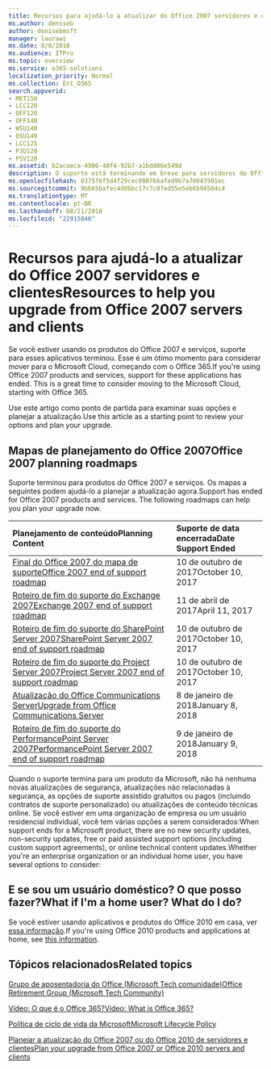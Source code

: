 ```yaml
---
title: Recursos para ajudá-lo a atualizar do Office 2007 servidores e clientes
ms.author: deniseb
author: denisebmsft
manager: laurawi
ms.date: 8/8/2018
ms.audience: ITPro
ms.topic: overview
ms.service: o365-solutions
localization_priority: Normal
ms.collection: Ent_O365
search.appverid:
- MET150
- LCC120
- OFF120
- OFF140
- WSU140
- OSU140
- LCC125
- PJU120
- PSV120
ms.assetid: b2acaeca-4986-40f4-92b7-a1bdd06e549d
description: O suporte está terminando em breve para servidores do Office 2007 e aplicativos de cliente e contratos de suporte personalizado não estão disponíveis. Use este artigo para começar a planejar a atualização agora.
ms.openlocfilehash: 0375f6f5d4f29cec080766afed9b7a70043501ec
ms.sourcegitcommit: 9bb65bafec4dd6bc17c7c07ed55e5eb6b94584c4
ms.translationtype: MT
ms.contentlocale: pt-BR
ms.lasthandoff: 08/21/2018
ms.locfileid: "22915846"
---
```

# <a name="resources-to-help-you-upgrade-from-office-2007-servers-and-clients"></a><span data-ttu-id="8f1b5-104">Recursos para ajudá-lo a atualizar do Office 2007 servidores e clientes</span><span class="sxs-lookup"><span data-stu-id="8f1b5-104">Resources to help you upgrade from Office 2007 servers and clients</span></span>

<span data-ttu-id="8f1b5-p102">Se você estiver usando os produtos do Office 2007 e serviços, suporte para esses aplicativos terminou. Esse é um ótimo momento para considerar mover para o Microsoft Cloud, começando com o Office 365.</span><span class="sxs-lookup"><span data-stu-id="8f1b5-p102">If you're using Office 2007 products and services, support for these applications has ended. This is a great time to consider moving to the Microsoft Cloud, starting with Office 365.</span></span>
  
<span data-ttu-id="8f1b5-107">Use este artigo como ponto de partida para examinar suas opções e planejar a atualização.</span><span class="sxs-lookup"><span data-stu-id="8f1b5-107">Use this article as a starting point to review your options and plan your upgrade.</span></span>
      
## <a name="office-2007-planning-roadmaps"></a><span data-ttu-id="8f1b5-108">Mapas de planejamento do Office 2007</span><span class="sxs-lookup"><span data-stu-id="8f1b5-108">Office 2007 planning roadmaps</span></span>
  
<span data-ttu-id="8f1b5-p103">Suporte terminou para produtos do Office 2007 e serviços. Os mapas a seguintes podem ajudá-lo a planejar a atualização agora.</span><span class="sxs-lookup"><span data-stu-id="8f1b5-p103">Support has ended for Office 2007 products and services. The following roadmaps can help you plan your upgrade now.</span></span>

|<span data-ttu-id="8f1b5-111">**Planejamento de conteúdo**</span><span class="sxs-lookup"><span data-stu-id="8f1b5-111">**Planning Content**</span></span>|<span data-ttu-id="8f1b5-112">**Suporte de data encerrada**</span><span class="sxs-lookup"><span data-stu-id="8f1b5-112">**Date Support Ended**</span></span>|
|:-----|:-----|
|[<span data-ttu-id="8f1b5-113">Final do Office 2007 do mapa de suporte</span><span class="sxs-lookup"><span data-stu-id="8f1b5-113">Office 2007 end of support roadmap</span></span>](https://docs.microsoft.com/DeployOffice/office-2007-end-support-roadmap) <br/> |<span data-ttu-id="8f1b5-114">10 de outubro de 2017</span><span class="sxs-lookup"><span data-stu-id="8f1b5-114">October 10, 2017</span></span>  <br/> |
|[<span data-ttu-id="8f1b5-115">Roteiro de fim do suporte do Exchange 2007</span><span class="sxs-lookup"><span data-stu-id="8f1b5-115">Exchange 2007 end of support roadmap</span></span>](exchange-2007-end-of-support.md) <br/> |<span data-ttu-id="8f1b5-116">11 de abril de 2017</span><span class="sxs-lookup"><span data-stu-id="8f1b5-116">April 11, 2017</span></span>  <br/> |
|[<span data-ttu-id="8f1b5-117">Roteiro de fim do suporte do SharePoint Server 2007</span><span class="sxs-lookup"><span data-stu-id="8f1b5-117">SharePoint Server 2007 end of support roadmap</span></span>](sharepoint-2007-end-of-support.md) <br/> |<span data-ttu-id="8f1b5-118">10 de outubro de 2017</span><span class="sxs-lookup"><span data-stu-id="8f1b5-118">October 10, 2017</span></span>  <br/> |
|[<span data-ttu-id="8f1b5-119">Roteiro de fim do suporte do Project Server 2007</span><span class="sxs-lookup"><span data-stu-id="8f1b5-119">Project Server 2007 end of support roadmap</span></span>](project-server-2007-end-of-support.md) <br/> |<span data-ttu-id="8f1b5-120">10 de outubro de 2017</span><span class="sxs-lookup"><span data-stu-id="8f1b5-120">October 10, 2017</span></span>  <br/> |
|[<span data-ttu-id="8f1b5-121">Atualização do Office Communications Server</span><span class="sxs-lookup"><span data-stu-id="8f1b5-121">Upgrade from Office Communications Server</span></span>](/Skype/SfbServer/plan-your-deployment/upgrade.md) <br/> |<span data-ttu-id="8f1b5-122">8 de janeiro de 2018</span><span class="sxs-lookup"><span data-stu-id="8f1b5-122">January 8, 2018</span></span>  <br/> |
|[<span data-ttu-id="8f1b5-123">Roteiro de fim do suporte do PerformancePoint Server 2007</span><span class="sxs-lookup"><span data-stu-id="8f1b5-123">PerformancePoint Server 2007 end of support roadmap</span></span>](pps-2007-end-of-support.md) <br/> |<span data-ttu-id="8f1b5-124">9 de janeiro de 2018</span><span class="sxs-lookup"><span data-stu-id="8f1b5-124">January 9, 2018</span></span>  <br/> |
   
<span data-ttu-id="8f1b5-125">Quando o suporte termina para um produto da Microsoft, não há nenhuma novas atualizações de segurança, atualizações não relacionadas à segurança, as opções de suporte assistido gratuitos ou pagos (incluindo contratos de suporte personalizado) ou atualizações de conteúdo técnicas online. Se você estiver em uma organização de empresa ou um usuário residencial individual, você tem várias opções a serem considerados:</span><span class="sxs-lookup"><span data-stu-id="8f1b5-125">When support ends for a Microsoft product, there are no new security updates, non-security updates, free or paid assisted support options (including custom support agreements), or online technical content updates.Whether you're an enterprise organization or an individual home user, you have several options to consider:</span></span>

## <a name="what-if-im-a-home-user-what-do-i-do"></a><span data-ttu-id="8f1b5-p104">E se sou um usuário doméstico? O que posso fazer?</span><span class="sxs-lookup"><span data-stu-id="8f1b5-p104">What if I'm a home user? What do I do?</span></span>

<span data-ttu-id="8f1b5-128">Se você estiver usando aplicativos e produtos do Office 2010 em casa, ver [essa informação](plan-upgrade-previous-versions-office.md#im-a-home-user-what-do-i-do).</span><span class="sxs-lookup"><span data-stu-id="8f1b5-128">If you're using Office 2010 products and applications at home, see [this information](plan-upgrade-previous-versions-office.md#im-a-home-user-what-do-i-do).</span></span>
     
## <a name="related-topics"></a><span data-ttu-id="8f1b5-129">Tópicos relacionados</span><span class="sxs-lookup"><span data-stu-id="8f1b5-129">Related topics</span></span>

[<span data-ttu-id="8f1b5-130">Grupo de aposentadoria do Office (Microsoft Tech comunidade)</span><span class="sxs-lookup"><span data-stu-id="8f1b5-130">Office Retirement Group (Microsoft Tech Community)</span></span>](https://go.microsoft.com/fwlink/?linkid=842065)
  
[<span data-ttu-id="8f1b5-131">Vídeo: O que é o Office 365?</span><span class="sxs-lookup"><span data-stu-id="8f1b5-131">Video: What is Office 365?</span></span>](https://support.office.com/article/847caf12-2589-452c-8aca-1c009797678b.aspx)
  
[<span data-ttu-id="8f1b5-132">Política de ciclo de vida da Microsoft</span><span class="sxs-lookup"><span data-stu-id="8f1b5-132">Microsoft Lifecycle Policy</span></span>](https://go.microsoft.com/fwlink/?linkid=865200)

[<span data-ttu-id="8f1b5-133">Planejar a atualização do Office 2007 ou do Office 2010 de servidores e clientes</span><span class="sxs-lookup"><span data-stu-id="8f1b5-133">Plan your upgrade from Office 2007 or Office 2010 servers and clients</span></span>](plan-upgrade-previous-versions-office.md)
  

